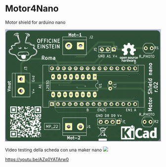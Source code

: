 # Motor4Nano
Motor shield for arduino nano

![This is an image](https://github.com/OfficineEinstein/Motor4Nano/blob/main/Motor_shield_4Nano.png)

Video testing della scheda con una maker nano
[<img src="https://i.ytimg.com/vi/AZq0YATArw0/maxresdefault.jpg" width="50%">](https://www.youtube.com/watch?v=AZq0YATArw0 "videoprova shield")


https://youtu.be/AZq0YATArw0

